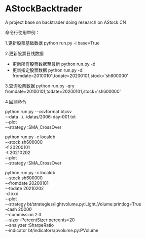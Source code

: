 # AStockBacktrader
A project base on backtrader doing research on AStock CN

命令行使用举例：

1.更新股票基础数据
python run.py -i base=True

2.更新股票日线数据
* 更新所有股票数据至最新
python run.py -d
* 更新指定股票数据
python run.py -d fromdate=20100101,todate=20200101,stock=\'sh600000\'

3.查询股票数据
python run.py -qry fromdate=20100101,todate=20200101,stock=\'sh600000\'

4.回测命令

python run.py --csvformat btcsv \
              --data ../../datas/2006-day-001.txt \
              --plot \
              --strategy :SMA_CrossOver

python run.py -c localdb \
                --stock sh600000 \
                -f 20200101 \
                -t 20210202 \
                --plot \
                --strategy :SMA_CrossOver

python run.py -c localdb \
                --stock sh600000 \
                --fromdate 20200101 \
                --todate 20210202 \
                -d xxx \
                --plot \
                --strategy bt/strategies/lightvolume.py:Light_Volume:printlog=True \
                -cash 20000 \
                --commission 2.0 \
                --sizer :PercentSizer:percents=20 \
                --analyzer :SharpeRatio \
                --indicator bt/indicators/pvolume.py:PVolume
